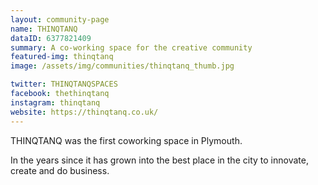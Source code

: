 ```yaml
---
layout: community-page
name: THINQTANQ
dataID: 6377821409
summary: A co-working space for the creative community
featured-img: thinqtanq
image: /assets/img/communities/thinqtanq_thumb.jpg

twitter: THINQTANQSPACES
facebook: thethinqtanq
instagram: thinqtanq
website: https://thinqtanq.co.uk/
---
```

THINQTANQ was the first coworking space in Plymouth.

In the years since it has grown into the best place in the city to innovate,
create and do business.
